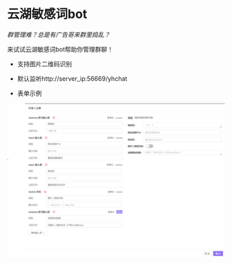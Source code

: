 # 云湖敏感词bot
*群管理难？总是有广告哥来群里捣乱？*

来试试云湖敏感词bot帮助你管理群聊！

* 支持图片二维码识别

- 默认监听http://server_ip:56669/yhchat

* 表单示例

![](images/1.png)